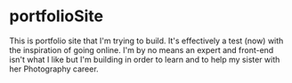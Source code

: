 # portfolioSite
This is portfolio site that I'm trying to build. It's effectively a test (now) with the inspiration of going online.
I'm by no means an expert and front-end isn't what I like but I'm building in order to learn and to help my sister with her Photography career.
